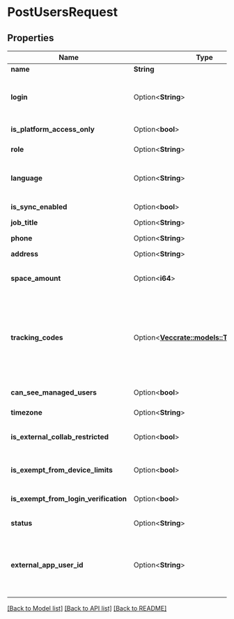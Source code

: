 # PostUsersRequest

## Properties

Name | Type | Description | Notes
------------ | ------------- | ------------- | -------------
**name** | **String** | The name of the user | 
**login** | Option<**String**> | The email address the user uses to log in  Required, unless `is_platform_access_only` is set to `true`. | [optional]
**is_platform_access_only** | Option<**bool**> | Specifies that the user is an app user. | [optional]
**role** | Option<**String**> | The user’s enterprise role | [optional]
**language** | Option<**String**> | The language of the user, formatted in modified version of the [ISO 639-1](/guides/api-calls/language-codes) format. | [optional]
**is_sync_enabled** | Option<**bool**> | Whether the user can use Box Sync | [optional]
**job_title** | Option<**String**> | The user’s job title | [optional]
**phone** | Option<**String**> | The user’s phone number | [optional]
**address** | Option<**String**> | The user’s address | [optional]
**space_amount** | Option<**i64**> | The user’s total available space in bytes. Set this to `-1` to indicate unlimited storage. | [optional]
**tracking_codes** | Option<[**Vec<crate::models::TrackingCode>**](TrackingCode.md)> | Tracking codes allow an admin to generate reports from the admin console and assign an attribute to a specific group of users. This setting must be enabled for an enterprise before it can be used. | [optional]
**can_see_managed_users** | Option<**bool**> | Whether the user can see other enterprise users in their contact list | [optional]
**timezone** | Option<**String**> | The user's timezone | [optional]
**is_external_collab_restricted** | Option<**bool**> | Whether the user is allowed to collaborate with users outside their enterprise | [optional]
**is_exempt_from_device_limits** | Option<**bool**> | Whether to exempt the user from enterprise device limits | [optional]
**is_exempt_from_login_verification** | Option<**bool**> | Whether the user must use two-factor authentication | [optional]
**status** | Option<**String**> | The user's account status | [optional]
**external_app_user_id** | Option<**String**> | An external identifier for an app user, which can be used to look up the user. This can be used to tie user IDs from external identity providers to Box users. | [optional]

[[Back to Model list]](../README.md#documentation-for-models) [[Back to API list]](../README.md#documentation-for-api-endpoints) [[Back to README]](../README.md)


